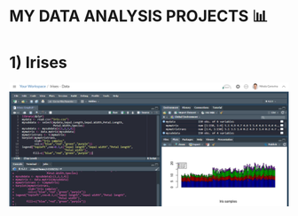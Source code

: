 MY DATA ANALYSIS PROJECTS 📊
============================



# 1) Irises


![Image 1](https://github.com/cerovina/Irises-Graph/blob/main/IrisScreenshot.png?raw=true)
